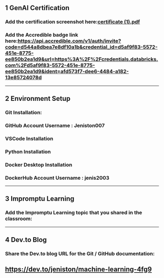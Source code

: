 ## 1 GenAI Certification
### Add the certification screenshot here:[certificate (1).pdf](https://github.com/user-attachments/files/19943538/certificate.1.pdf)

### Add the Accredible badge link here:https://api.accredible.com/v1/auth/invite?code=d544a8dbea7e8df10a1b&credential_id=d5af9f83-5572-451e-8775-ee850b2ea1d9&url=https%3A%2F%2Fcredentials.databricks.com%2Fd5af9f83-5572-451e-8775-ee850b2ea1d9&ident=afd573f7-dee6-4484-a182-13e85724078d
-----
## 2 Environment Setup
### Git Installation:
### GitHub Account Username : Jeniston007
### VSCode Installation
### Python Installation
### Docker Desktop Installation
### DockerHub Account Username : jenis2003
-----
## 3 Impromptu Learning
### Add the Impromptu Learning topic that you shared in the classroom:
-----
## 4 Dev.to Blog
### Share the Dev.to blog URL for the Git / GitHub documentation:
https://dev.to/jeniston/machine-learning-4fg9
-----
